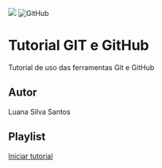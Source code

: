 
![](https://cdn4.iconfinder.com/data/icons/liu-square-blac/60/github-square-social-media-512.png)
![GitHub](https://img.shields.io/github/license/luanasilvati/gitegithub)
# Tutorial GIT e GitHub 
Tutorial de uso das ferramentas Git e GitHub 
## Autor
Luana Silva Santos 
## Playlist 
[Iniciar tutorial](https://joseassis.com.br/cursos/gitegithub.html)
